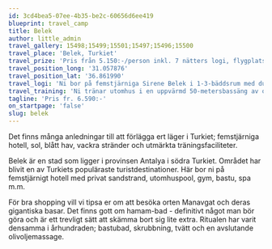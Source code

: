 ```yaml
---
id: 3cd4bea5-07ee-4b35-be2c-60656d6ee419
blueprint: travel_camp
title: Belek
author: little_admin
travel_gallery: 15498;15499;15501;15497;15496;15500
travel_place: 'Belek, Turkiet'
travel_prize: 'Pris från 5.150:-/person inkl. 7 nätters logi, flygplatstransfer t/r, 2 träningspass per dag, vatten till träningarna, mötesrum, vatten och läsk från minibar (1 gång/dag), inomhuspool, bastu, turkiskt bad, gym och mötesrum. Priset gäller mellan 18/10-1/11 2015.'
travel_position_long: '31.057876'
travel_position_lat: '36.861990'
travel_logi: 'Ni bor på femstjärniga Sirene Belek i 1-3-bäddsrum med dusch/wc. På rummen finns tv, telefon, safety box, luftkonditionering, minibar, hårtork, Wi-Fi och balkong/terrass. Alla måltider serveras som buffé på hotellet.'
travel_training: 'Ni tränar utomhus i en uppvärmd 50-metersbassäng av olympiska mått. Bassängen har totalt 10 banor och djupet är 180 cm. På anläggningen finns också ett gym med både maskiner och fria vikter.'
tagline: 'Pris fr. 6.590:-'
on_startpage: 'false'
slug: belek
---
```

<p>Det finns många anledningar till att förlägga ert läger i Turkiet; femstjärniga hotell, sol, blått hav, vackra stränder och utmärkta träningsfaciliteter.</p>
<p>Belek är en stad som ligger i provinsen Antalya i södra Turkiet. Området har blivit en av Turkiets populäraste turistdestinationer. Här bor ni på femstjärnigt hotell med privat sandstrand, utomhuspool, gym, bastu, spa m.m.</p>
<p>För bra shopping vill vi tipsa er om att besöka orten Manavgat och deras gigantiska basar. Det finns gott om hamam-bad - definitivt något man bör göra och är ett trevligt sätt att skämma bort sig lite extra. Ritualen har varit densamma i århundraden; bastubad, skrubbning, tvätt och en avslutande olivoljemassage.</p>
